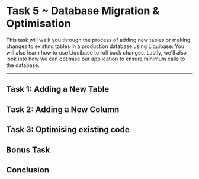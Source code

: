 # Task 5 ~ Database Migration & Optimisation

This task will walk you through the process of adding new tables or making changes to existing tables in a 
production database using Liquibase. You will also learn how to use Liquibase to roll back changes. Lastly,
we'll also look into how we can optimise our application to ensure minimum calls to the database.

---

## **Task 1: Adding a New Table**


## **Task 2: Adding a New Column**

## **Task 3: Optimising existing code**

## **Bonus Task**

## **Conclusion**


